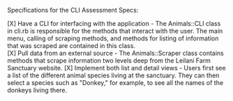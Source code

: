 Specifications for the CLI Assessment
Specs:

[X] Have a CLI for interfacing with the application - The Animals::CLI class in cli.rb is responsible for the methods that interact with the user. The main menu, calling of scraping methods, and methods for listing of information that was scraped are contained in this class.   
[X] Pull data from an external source - The Animals::Scraper class contains methods that scrape information two levels deep from the Leilani Farm Sanctuary website. 
[X] Implement both list and detail views - Users first see a list of the different animal species living at the sanctuary. They can then select a species such as "Donkey," for example, to see all the names of the donkeys living there. 

